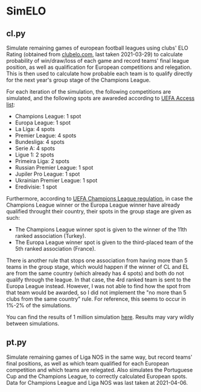 # SimELO

## cl.py

Simulate remaining games of european football leagues using clubs' ELO Rating (obtained from [clubelo.com](http://clubelo.com/), last taken 2021-03-29) 
to calculate probability of win/draw/loss of each game and record teams' final league position, as well as qualification for European competitions
and relegation. This is then used to calculate how probable each team is to qualify directly for the next year's group stage of the Champions League.


For each iteration of the simulation, the following competitions are simulated, and the following spots are awareded according to
[UEFA Access list](https://www.uefa.com/MultimediaFiles/Download/uefaorg/General/02/58/61/42/2586142_DOWNLOAD.pdf):

- Champions League: 1 spot
- Europa League: 1 spot
- La Liga: 4 spots
- Premier League: 4 spots
- Bundesliga: 4 spots
- Serie A: 4 spots
- Ligue 1: 2 spots
- Primeira Liga: 2 spots
- Russian Premier League: 1 spot
- Jupiler Pro League: 1 spot
- Ukrainian Premier League: 1 spot
- Eredivisie: 1 spot

Furthermore, according to [UEFA Champions League regulation](https://documents.uefa.com/r/Regulations-of-the-UEFA-Champions-League-2020/21/Article-3-Entries-for-the-competition-Online), in case the Champions League winner or the Europa League winner have already qualified throught their country,
their spots in the group stage are given as such:

- The Champions League winner spot is given to the winner of the 11th ranked association (Turkey).
- The Europa League winner spot is given to the third-placed team of the 5th ranked association (France).

There is another rule that stops one association from having more than 5 teams in the group stage, which would happen if the winner of CL and EL are from the same country
(which already has 4 spots) and both do not qualify through the league. In that case, the 4rd ranked team is sent to the Europa League instead.
However, I was not able to find how the spot from that team would be awarded, so I did not implement the "no more than 5 clubs from the same country" rule.
For reference, this seems to occur in 1%-2% of the simulations.

You can find the results of 1 million simulation [here](cl_groups.json). Results may vary wildly between simulations.

## pt.py

Simulate remaining games of Liga NOS in the same way, but record teams' final positions, as well as which team qualified for each European competition
and which teams are relegated. Also simulates the Portuguese Cup and the Champions League, to correctly calculated European spots.
Data for Champions League and Liga NOS was last taken at 2021-04-06.